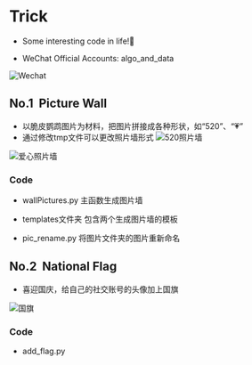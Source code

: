 ﻿# Trick
* Some interesting code in life!💖

* WeChat Official Accounts: algo_and_data

![Wechat](https://github.com/librauee/Reptile/blob/master/image/vx_code.jpg)

## No.1 &nbsp;Picture Wall

* 以脆皮鹦鹉图片为材料，把图片拼接成各种形状，如“520”、“💗”
* 通过修改tmp文件可以更改照片墙形式
![520照片墙](https://github.com/librauee/Trick/blob/master/520picture/picturewall520.png)

![爱心照片墙](https://github.com/librauee/Trick/blob/master/520picture/picturewall.png)


### Code

* wallPictures.py 主函数生成图片墙

* templates文件夹  包含两个生成图片墙的模板

* pic_rename.py 将图片文件夹的图片重新命名


## No.2 &nbsp;National Flag

* 喜迎国庆，给自己的社交账号的头像加上国旗

![国旗](https://github.com/librauee/Trick/blob/master/national_flag_head/new_head.jpg)

### Code

* add_flag.py 
